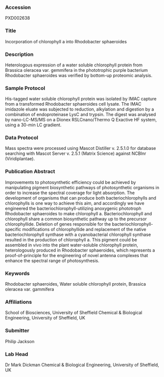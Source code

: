 ### Accession
PXD002638

### Title
Incorporation of chlorophyll a into Rhodobacter sphaeroides

### Description
Heterologous expression of a water soluble chlorophyll protein from Brassica oleracea var. gemmifera  in the phototrophic purple bacterium Rhodobacter sphaeroides was verified by bottom-up proteomic analysis.

### Sample Protocol
His-tagged water soluble chlorophyll protein was isolated by IMAC capture from a transformed Rhodobacter sphaeroides cell lysate. The IMAC imidazole eluate was subjected to reduction, alkylation and digestion by a combination of endoproteinase LysC and trypsin. The digest was analysed by nano-LC-MS/MS on a Dionex RSLCnano/Thermo Q Exactive HF system, using a 30-min LC gradient.

### Data Protocol
Mass spectra were processed using Mascot Distiller v. 2.5.1.0 for database searching with Mascot Server v. 2.5.1 (Matrix Science) against NCBInr (Viridiplantae).

### Publication Abstract
Improvements to photosynthetic efficiency could be achieved by manipulating pigment biosynthetic pathways of photosynthetic organisms in order to increase the spectral coverage for light absorption. The development of organisms that can produce both bacteriochlorophylls and chlorophylls is one way to achieve this aim, and accordingly we have engineered the bacteriochlorophyll-utilizing anoxygenic phototroph Rhodobacter sphaeroides to make chlorophyll a. Bacteriochlorophyll and chlorophyll share a common biosynthetic pathway up to the precursor chlorophyllide. Deletion of genes responsible for the bacteriochlorophyll-specific modifications of chlorophyllide and replacement of the native bacteriochlorophyll synthase with a cyanobacterial chlorophyll synthase resulted in the production of chlorophyll a. This pigment could be assembled in vivo into the plant water-soluble chlorophyll protein, heterologously produced in Rhodobacter sphaeroides, which represents a proof-of-principle for the engineering of novel antenna complexes that enhance the spectral range of photosynthesis.

### Keywords
Rhodobacter sphaeroides, Water soluble chlorophyll protein, Brassica oleracea var. gammifera

### Affiliations
School of Biosciences, University of Sheffield
Chemical & Biological Engineering, University of Sheffield, UK

### Submitter
Philip Jackson

### Lab Head
Dr Mark Dickman
Chemical & Biological Engineering, University of Sheffield, UK


